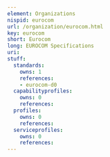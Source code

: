 ```yaml
---
element: Organizations
nispid: eurocom
url: /organization/eurocom.html
key: eurocom
short: Eurocom
long: EUROCOM Specifications
uri: 
stuff:
  standards:
    owns: 1
    references:
    - eurocom-d0
  capabilityprofiles:
    owns: 0
    references:
  profiles:
    owns: 0
    references:
  serviceprofiles:
    owns: 0
    references:
---
```

